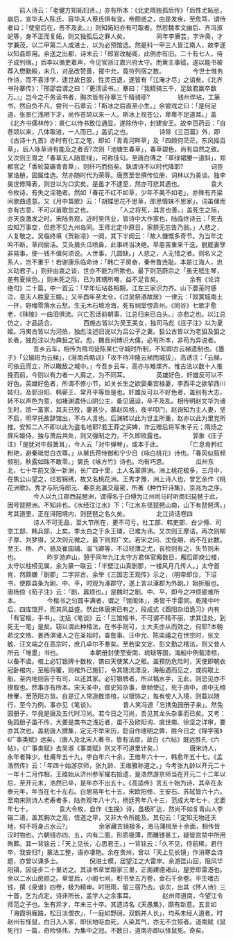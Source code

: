 <!-- { "loadSidebar": true } -->
　　前人诗云：「老健方知妬妇贤。」亦有所本：《北史隋独孤后传》「后性尤妬忌，崩后，宣华夫人陈氏、容华夫人蔡氏俱有宠，帝颇惑之，由是发疾，至危笃，谓侍者曰：『使皇后在，吾不及此。』」则知妬妇亦有可取者。然若魏孝文幽后、齐冯淑妃等，身不正而复妬，则又独孤后之罪人矣。 
　　
　　同年李赓芸，字许斋，才学兼茂，以二甲第二人成进士，以为必预馆选。然是科一甲三人皆江南人，故李遂以知县即用。余送之出都，诗末云：「郎官改秘阁，此例亦有旧。二十有七人，待子成列宿。」后李以循吏着声，今见官浙江嘉兴府太守。而黄主事钺，遂以能书被荐入懋勤殿，未几，对品改赞善，擢中允，竟符列宿之数。 
　　
　　今世士惟务作诗，而不喜涉学，逮世故日胶，性灵日退，遂皆有「江淹才尽」之诮矣。《北齐书孙搴传》：「邢邵尝谓之曰：『更须读书。』搴曰：『我精骑三千，足敌君羸卒数万。』」岂今之不务读书者，胸次皆有孙搴三千精骑耶? 
　　
　　钱州倅坫，工篆书，然自负不凡，尝刊一石章云：「斯冰之后直至小生。」余尝戏之曰：「是何足道，张景仁浅陋下才，尚作苍颉以来一人。斯冰上视苍公，卑卑不足道耳。」盖《北齐书儒林传》：景仁以侍书致位通显，遂除侍中，封建安王。故李百药云：「自苍颉以来，八体取进，一人而已。」盖讥之也。 
　　
　　诗除《三百篇》外，即《古诗十九首》亦时有化工之笔，即如「青青河畔草」及「四顾何茫茫，东风摇百草」，后人咏草诗有能及之者否?次则「池塘生春草」，春草碧色，尚有自然之致。又次则王胄之「春草无人随意绿」，可称佳句。至唐白傅之「草绿裙腰一道斜」，郑都官之「香轮莫碾青青草」，则纤巧而俗矣。孰谓诗不以时代降耶? 
　　
　　词臣掌诰册，固属佳选。然亦随时代为荣辱。唐贾至世撰传位册，词林以为美谈。独李昊世修降表，则世以为口实矣。是虽才不逮至，然亦可悲其遇也。 
　　
　　袁大令枚诗，有失之淫艳者。然如「春花不红不如草，少年不美不如老」，亦殊有齐粱间歌曲遗意。又《月中苗歌》云：「胡蝶思花不思草，郎思情妹不思家」，词虽俚而亦有古意，不可以苗歌忽之也。 
　　
　　「人之将死，其言也善。」盖死生之际，亦天良激发之时。宋陆务观，近时吴伟业，皆诗中大作家也，陆临终诗云：「死去应知万事空，但悲不见九州岛同。王师北定中原日，家祭无忘告乃翁。」人悲之，人复敬之。吴临终填《贺新凉》一阕，其下半阕云：「故人慷慨多奇节。为当年沈吟不断，草间偷活。艾灸眉头瓜喷鼻，此事终当决绝。早患苦重来千迭。脱屣妻孥非易事，便一钱不值何须说。人世事，几圆缺。」人悲之，人无惜之者。则名义之系人，岂不重乎！若谢康乐临命诗：「韩亡子房奋，秦帝鲁连耻。本是江海人，忠义动君子。」则非由衷之谈，世亦不能为所欺也。最下则范蔚宗之「虽无嵇生琴，差有夏侯色。」则未死之际，已为其甥所嘲，益不足言矣。 
　　
　　余有《论诗绝句》二十篇，中一首云：「早年坛坫各相期，江左三家识力齐。山下蘼芜时感泣，息夫人胜夏王姬。」又辛酉年至太仓，《过吴祭酒故居》一律云：「寂寞城南土一抔，野梅零落水云愁。生无木石填沧海，死有祠堂傍弇州。《同谷》七歌才愈老，《秣陵》一曲泪俱流。兴亡忍话前朝事，江总归来已白头。」亦悲之也。以江总仿之，才品适合。 
　　
　　西施古皆以为吴王美女，独司马彪《庄子注》以为夏姬。冯夷古皆以为河伯，独彪注述旧说以为吕公子之妻。狙公古皆以为老狙及狙之长者，独彪注以为典狙之官。彪，魏晋间博识大儒，必有所本，非苟为异说者。 
　　
　　吾乡云车，相传为隋司徒陈杲仁守城时所制，不知即古云梯遗制也。《墨子》「公输班为云梯」，《淮南兵略训》「攻不待冲隆云梯而城拔」，高诱注：「云梯，可依云而立，所以瞰敌之城中。」今吾乡云车，高亦与雉堞齐。惟古法以数十人推挽而前，今则以有力者一人肩之，为不同耳。 
　　
　　英雄好色，奸雄反可以不好色。英雄好色者，所谓不修小节，如关长生之欲娶秦宜禄妻，李西平之欲挈西川妓归，及郭汾阳、韩蕲王、常开平等皆是也。奸雄反可以不好色者，盖别有大志，转不以声色为意，如褚渊遣侍山阴公主，备见逼迫，卒不及乱。相传明赵文华为诸生时，馆一富家，其夫已殁，妻甚少，慕赵风格，夜半叩门，赵询知为主人妻，坚不启，明早托故辞馆出，不与人言也。后渊转以此为世主所重，赵亦以此为里党所推。安知二人不即以此为盗名地耶?若王莽之买婢，诈云赠后将军朱子元；隋炀之屏斥姬侍，独与萧后共处，则又强制之力，不久即败露也。 
　　
　　郭象《庄子注》「是犹对牛鼓簧耳」，今人云「对牛弹琴」，或本于此。 
　　
　　「亡息肯矜红粉艳，避秦祗觉白衣尊。」从舅氏蒋侍御和宁少日《咏白桃花》诗也。「春风似翦频频削，秋露如珠不敢零。」舅氏《咏方竹》诗也。均有巧思。 
　　
　　瓜州东北，七十年前又涨一新洲，长广四十里，土人名翠屏洲。洲上桃花极多，三月中，在焦公山望之，烂若锦绣，故又名桃花洲。王秀才豫，洲上诗人也，曾乞余作《桃花洲歌》。秀才与阮侍郎元、秦京兆瀛交最密，所著《种竹轩诗集》，京兆为之序。 
　　
　　今人以九江郡西琵琶洲，谓得名于白傅为江州司马时听商妇琵琶于此，因号琵琶洲。不知非也。《水经注江水》下：「江水东径琵琶山南，山下有琵琶湾。」考其道里，正在浔阳境内，则琵琶之名久矣。 
　　
　　北江诗话卷四 
　　
　　诗人不可无品，至大节所在，更不可亏。杜工部、韩吏部、白少傅、司空工部、韩兵部，上矣。李太白之于永王璘，已难为讳。又次则王摩诘，再次则柳子厚、刘梦得，又次则元微之，最下则郑广文。若宋之问、沈佺期，尚不在此数。至王、杨、卢、骆及崔国辅、温飞卿等，不过轻薄之尤，丧检则有之，失节则未也。 
　　
　　昨岁游庐山，憩于同年九江太守方君体官廨数日，廨后即庾公楼，太守以柱榜见属，余为篆一联云：「半壁江山真剧郡，一楼风月几传人。」太守首肯，然颇嫌「剧郡」二字非古，余举《三国志王观传》示之，（明帝即位，下诏书，使郡县条为剧、中、平，时观为涿郡守，遂上言以涿郡为外剧。）始折服也。唐杨倞《荀子注》云：「剧，嚣烦也。」是魏时之剧、中、平，即今之冲烦疲难所本。 
　　
　　今楷书之匀圆丰满者，谓之「馆阁体」，类皆千手雷同。乾隆中叶后，四库馆开，而其风益盛。然此体唐宋已有之，段成式《酉阳杂俎诡习》内有「有官楷，手书」。沈括《笔谈》云：「三馆楷书，不可谓不精不丽，求其佳处，到死无一笔」是矣。窃以谓此种楷法，在书手则可，士大夫亦从而效之，何耶?本朝若沈文恪、姜西溟诸人之在圣祖时，查詹事、汪中允、陈奕禧之在世宗时，张文敏、汪文端之在高宗时，庶几卓尔不羣矣。至若梁文定、彭文勤之楷法，则又昔人所云「堆墨」书也。 
　　
　　本朝册封使至安南、琉球等国，海船中例载漆棺，以备不虞。棺上必钉银牌十数枚，镌曰天使某人之柩。盖预防危险时，天使即朝衣冠卧棺内，至船将覆，则棺外已施钉，令其随流漂没，海船遇而见之，或钩取上船，至内地则告于有司，以还其家。必钉银牌者，所以犒水手，无此，则恐见亦不撩取也。然事亦有所本。宋天圣中，御史知杂事，章频使辽，死于虏中，虏中无棺榇轝，至范阳方敛。自是辽人常造数漆棺，以银饰之，每有使人入境，则载以随行，至今为例。事亦见《笔谈》。 
　　
　　昔人笑冯道「忘携兔园册子来」。然兔园册子，毕竟是唐及五代时习尚。若今日之习尚，吾见其龙头杂事而已矣。又考：兔园册子虽不传，大要是类书之浅近者，虽不及欧阳询、虞世南、徐坚之详审，要亦其次也。盖初唐人撰集，定无不举来历，尟自作璁明之弊，胜今日之《锦字笺》《广事类赋》远矣。（唐人及北宋人著书，皆有法度，故白《六帖》既远胜孔《六帖》，《广事类赋》去吴淑《事类赋》则又不可道里计矣。） 
　　
　　唐宋诗人，永年者殊少。杜甫年五十九，李白年六十余，王维年六十一，韩愈年五十七。《孟浩然传》云：「年四十始游京师，张九龄、王维雅称道之。」今考张九龄以开元二十一年十二月作相，王维始从济州参军擢右拾遗，是浩然游京师当在开元二十二年以后，至开元末，浩然已卒，是年亦不出五十。《高适传》言五十始为诗，其卒在永泰元年，年当在七十左右。白居易年七十五，宋欧阳修、王安石、苏轼皆六十六。至南宋则诗人老寿者多，陆务观年八十六，杨廷秀年八十三，范成大年七十，尤袤年七十。 
　　
　　袁大令枚，自作《生挽》诗，虽极旷达，然尚不如豸青山人李锴二语，盖其胸次之高，悟道之早，又非大令所能及。其句云：「定知无物还天地，何不将身占水云?」 
　　
　　余家藏古镜极多，海马蒲桃至十余面，相传皆汉时物也。六朝镜亦四、五，内有二面，形质极薄，而雕镂甚工，疑皆宫禁中所用殉葬。其一背铭云：「天上见长，心思君王。」一背铭云：「久不见，侍前稀，君行卒，我安归?」篆法工整，语亦凄艳。余在贵州，曾以「天上见长镜」作消寒会诗题，亦曾以课多士。 
　　
　　倪进士模，居望江之大雷岸。余游匡山回，阻风华阳镇，因徒步二十里访之。其读书草堂距家三里，正面建德诸山，屋旁即雷港也。余以二水山房颜之。草堂后，小阁七间，积书至五万卷，金石千余卷。平生嗜古钱，撰《泉谱》四卷，极为精审。时阻雨，留三宿乃去。谈次，出其《怀人诗》三十首，乞为点定。诗非所长，盖学人之余事耳。 
　　
　　赵州师道南，今望江令师范之子也。生有异才，年未三十卒。其遗诗名《天愚集》，颇有新意。五言如「海霞明雁路，松日淡僧衣」，「一庭如野阔，双鹤并人长」，均系未经人道者。时赵州有怪鼠，白日入人家，即伏地呕血死，人染其气，亦无不立殒者。道南赋《鼠死行》一篇，奇险怪伟，为集中之冠。不数日，道南亦即以怪鼠死。奇矣。 
　　
